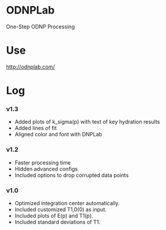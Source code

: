 # ODNPLab
One-Step ODNP Processing

# Use
http://odnplab.com/

# Log
### v1.3
* Added plots of k_sigma(p) with text of key hydration results
* Added lines of fit
* Aligned color and font with DNPLab

### v1.2
* Faster processing time
* Hidden advanced configs
* Included options to drop corrupted data points

### v1.0
* Optimized integration center automatically. 
* Included customized T1,0(0) as input.
* Included plots of E(p) and T1(p).
* Included standard deviations of T1.
